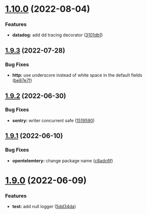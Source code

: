 # [1.10.0](https://github.com/damianopetrungaro/golog/compare/v1.9.3...v1.10.0) (2022-08-04)


### Features

* **datadog:** add dd tracing decorator ([3101db1](https://github.com/damianopetrungaro/golog/commit/3101db1689596c59b5649141b5d7e44b353fe998))



## [1.9.3](https://github.com/damianopetrungaro/golog/compare/v1.9.2...v1.9.3) (2022-07-28)


### Bug Fixes

* **http:** use underscore instead of white space in the default fields ([be87e7f](https://github.com/damianopetrungaro/golog/commit/be87e7fde3315a25f33bdddea9c55c1bac641b44))



## [1.9.2](https://github.com/damianopetrungaro/golog/compare/v1.9.1...v1.9.2) (2022-06-30)


### Bug Fixes

* **sentry:** writer concurrent safe ([1519590](https://github.com/damianopetrungaro/golog/commit/15195909b0374476f1fa9075389492cb861b7c1f))



## [1.9.1](https://github.com/damianopetrungaro/golog/compare/v1.9.0...v1.9.1) (2022-06-10)


### Bug Fixes

* **opentelemtery:** change package name ([c8adc6f](https://github.com/damianopetrungaro/golog/commit/c8adc6f78fe65682ae5b1a5d81e879895564b607))



# [1.9.0](https://github.com/damianopetrungaro/golog/compare/v1.8.0...v1.9.0) (2022-06-09)


### Features

* **test:** add null logger ([5dd34da](https://github.com/damianopetrungaro/golog/commit/5dd34da1955007323f75f0197a70bf99f8113f3a))



